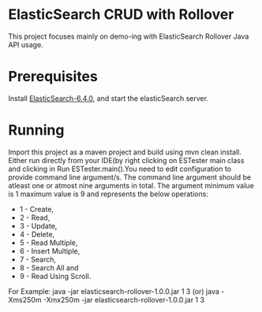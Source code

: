 # ElasticSearch CRUD with Rollover

This project focuses mainly on demo-ing with ElasticSearch Rollover Java API usage.

# Prerequisites

Install <a href="https://artifacts.elastic.co/downloads/elasticsearch/elasticsearch-6.4.0.tar.gz">ElasticSearch-6.4.0</a>, and start the elasticSearch server.

# Running

Import this project as a maven project and build using mvn clean install. Either run directly from your IDE(by right clicking on ESTester main class and clicking in Run ESTester.main().You need to edit configuration to provide command line argument/s.
The command line argument should be atleast one or atmost nine arguments in total. The argument minimum value is 1 maximum value is 9 and represents the below operations:

* 1 - Create,
* 2 - Read,
* 3 - Update, 
* 4 - Delete,
* 5 - Read Multiple,
* 6 - Insert Multiple,
* 7 - Search,
* 8 - Search All and
* 9 - Read Using Scroll.

For Example: java -jar elasticsearch-rollover-1.0.0.jar 1 3 (or) java -Xms250m -Xmx250m -jar elasticsearch-rollover-1.0.0.jar 1 3

